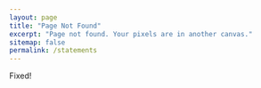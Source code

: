 ```yaml
---
layout: page
title: "Page Not Found"
excerpt: "Page not found. Your pixels are in another canvas."
sitemap: false
permalink: /statements
---
```


Fixed!

<script type="text/javascript">
  var GOOG_FIXURL_LANG = 'en';
  var GOOG_FIXURL_SITE = '{{ site.github.url }}'
</script>
<script type="text/javascript"
  src="//linkhelp.clients.google.com/tbproxy/lh/wm/fixurl.js">
</script>
